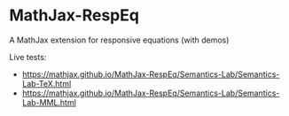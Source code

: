 # MathJax-RespEq
A MathJax extension for responsive equations (with demos)

Live tests:

* https://mathjax.github.io/MathJax-RespEq/Semantics-Lab/Semantics-Lab-TeX.html
* https://mathjax.github.io/MathJax-RespEq/Semantics-Lab/Semantics-Lab-MML.html

